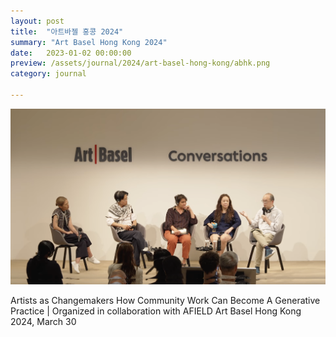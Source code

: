 ```yaml
---
layout: post
title:  "아트바젤 홍콩 2024"
summary: "Art Basel Hong Kong 2024"
date:   2023-01-02 00:00:00
preview: /assets/journal/2024/art-basel-hong-kong/abhk.png
category: journal
 
---
```



![Picture 1](/assets/journal/2024/art-basel-hong-kong/abhk.png)

Artists as Changemakers
How Community Work Can Become A Generative Practice | Organized in collaboration with AFIELD
Art Basel Hong Kong 2024, March 30